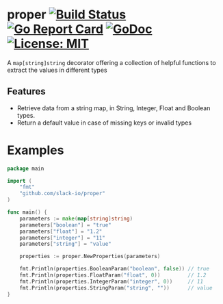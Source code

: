 # proper [![Build Status](https://travis-ci.com/slack-io/proper.svg?branch=master)](https://travis-ci.com/slack-io/proper) [![Go Report Card](https://goreportcard.com/badge/github.com/slack-io/proper)](https://goreportcard.com/report/github.com/slack-io/proper) [![GoDoc](https://godoc.org/github.com/slack-io/proper?status.svg)](https://godoc.org/github.com/slack-io/proper) [![License: MIT](https://img.shields.io/badge/License-MIT-yellow.svg)](https://opensource.org/licenses/MIT)

A `map[string]string` decorator offering a collection of helpful functions to extract the values in different types

## Features

* Retrieve data from a string map, in String, Integer, Float and Boolean types.
* Return a default value in case of missing keys or invalid types

# Examples

```go
package main

import (
	"fmt"
	"github.com/slack-io/proper"
)

func main() {
	parameters := make(map[string]string)
	parameters["boolean"] = "true"
	parameters["float"] = "1.2"
	parameters["integer"] = "11"
	parameters["string"] = "value"

	properties := proper.NewProperties(parameters)

	fmt.Println(properties.BooleanParam("boolean", false)) // true
	fmt.Println(properties.FloatParam("float", 0))         // 1.2
	fmt.Println(properties.IntegerParam("integer", 0))     // 11
	fmt.Println(properties.StringParam("string", ""))      // value
}
```